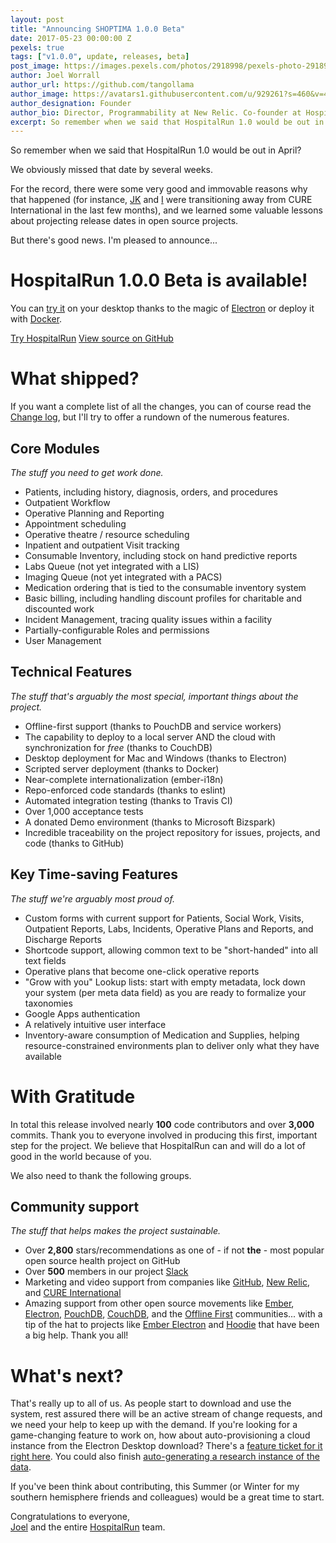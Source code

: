 ```yaml
---
layout: post
title: "Announcing SHOPTIMA 1.0.0 Beta"
date: 2017-05-23 00:00:00 Z
pexels: true
tags: ["v1.0.0", update, releases, beta]
post_image: https://images.pexels.com/photos/2918998/pexels-photo-2918998.jpeg?auto=compress&cs=tinysrgb&dpr=2&h=750&w=1260
author: Joel Worrall
author_url: https://github.com/tangollama
author_image: https://avatars1.githubusercontent.com/u/929261?s=460&v=4
author_designation: Founder
author_bio: Director, Programmability at New Relic. Co-founder at HospitalRun. Teacher, charity guy, & accidental marketer. Throughout the Interwebs, I am @tangollama.
excerpt: So remember when we said that HospitalRun 1.0 would be out in April?
---
```


So remember when we said that HospitalRun 1.0 would be out in April?

We obviously missed that date by several weeks.

For the record, there were some very good and immovable reasons why that happened (for instance, [JK](http://github.com/jkleinsc) and [I](http://github.com/tangollama) were transitioning away from CURE International in the last few months), and we learned some valuable lessons about projecting release dates in open source projects.

But there's good news. I'm pleased to announce...

# HospitalRun 1.0.0 Beta is available!

You can [try it](/tryit) on your desktop thanks to the magic of [Electron](http://electron.atom.io) or deploy it with [Docker](http://docker.com).

<div class="row">
  <div class="col mb-5">
      <a href="/tryit" class="cta primary">Try HospitalRun</a>
      <a href="https://github.com/HospitalRun/hospitalrun-frontend" class="cta secondary">View source on GitHub</a>
  </div>
</div>

# What shipped?

If you want a complete list of all the changes, you can of course read the [Change log](https://github.com/HospitalRun/hospitalrun-frontend/blob/master/CHANGELOG.md), but I'll try to offer a rundown of the numerous features.

## Core Modules

_The stuff you need to get work done._

- Patients, including history, diagnosis, orders, and procedures
- Outpatient Workflow
- Operative Planning and Reporting
- Appointment scheduling
- Operative theatre / resource scheduling
- Inpatient and outpatient Visit tracking
- Consumable Inventory, including stock on hand predictive reports
- Labs Queue (not yet integrated with a LIS)
- Imaging Queue (not yet integrated with a PACS)
- Medication ordering that is tied to the consumable inventory system
- Basic billing, including handling discount profiles for charitable and discounted work
- Incident Management, tracing quality issues within a facility
- Partially-configurable Roles and permissions
- User Management

## Technical Features

_The stuff that's arguably the most special, important things about the project._

- Offline-first support (thanks to PouchDB and service workers)
- The capability to deploy to a local server AND the cloud with synchronization for _free_ (thanks to CouchDB)
- Desktop deployment for Mac and Windows (thanks to Electron)
- Scripted server deployment (thanks to Docker)
- Near-complete internationalization (ember-i18n)
- Repo-enforced code standards (thanks to eslint)
- Automated integration testing (thanks to Travis CI)
- Over 1,000 acceptance tests
- A donated Demo environment (thanks to Microsoft Bizspark)
- Incredible traceability on the project repository for issues, projects, and code (thanks to GitHub)

## Key Time-saving Features

_The stuff we're arguably most proud of._

- Custom forms with current support for Patients, Social Work, Visits, Outpatient Reports, Labs, Incidents, Operative Plans and Reports, and Discharge Reports
- Shortcode support, allowing common text to be "short-handed" into all text fields
- Operative plans that become one-click operative reports
- "Grow with you" Lookup lists: start with empty metadata, lock down your system (per meta data field) as you are ready to formalize your taxonomies
- Google Apps authentication
- A relatively intuitive user interface
- Inventory-aware consumption of Medication and Supplies, helping resource-constrained environments plan to deliver only what they have available

# With Gratitude

In total this release involved nearly **100** code contributors and over **3,000** commits. Thank you to everyone involved in producing this first, important step for the project. We believe that HospitalRun can and will do a lot of good in the world because of you.

We also need to thank the following groups.

## Community support

_The stuff that helps makes the project sustainable._

- Over **2,800** stars/recommendations as one of - if not **the** - most popular open source health project on GitHub
- Over **500** members in our project [Slack](http://hospitarun.slack.com)
- Marketing and video support from companies like [GitHub](http://github.com), [New Relic](http://newrelic.com), and [CURE International](http://cure.org)
- Amazing support from other open source movements like [Ember](http://emberjs.com), [Electron](http://electron.atom.io), [PouchDB](http://pouchdb.com), [CouchDB](http://couchdb.apache.org), and the [Offline First](http://offlinefirst.org) communities... with a tip of the hat to projects like [Ember Electron](https://github.com/felixrieseberg/ember-electron) and [Hoodie](http://hood.ie/) that have been a big help. Thank you all!

# What's next?

That's really up to all of us. As people start to download and use the system, rest assured there will be an active stream of change requests, and we need your help to keep up with the demand. If you're looking for a game-changing feature to work on, how about auto-provisioning a cloud instance from the Electron Desktop download? There's a [feature ticket for it right here](https://github.com/HospitalRun/hospitalrun-frontend/issues/1048). You could also finish [auto-generating a research instance of the data](https://github.com/HospitalRun/hospitalrun-server/issues/14).

If you've been think about contributing, this Summer (or Winter for my southern hemisphere friends and colleagues) would be a great time to start.

Congratulations to everyone,<br/>
[Joel](http://twitter.com/tangollama) and the entire [HospitalRun](http://twitter.com/hospitalrun) team.

[jekyll-gh]: https://github.com/mojombo/jekyll
[jekyll]: http://jekyllrb.com
